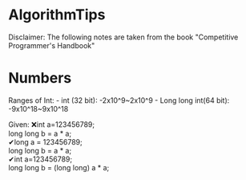 # AlgorithmTips
Disclaimer: The following notes are taken from the book "Competitive Programmer's Handbook"
<h1>Numbers</h1>
Ranges of Int:
- int (32 bit): -2x10^9~2x10^9
- Long long int(64 bit): -9x10^18~9x10^18

Given:
❌int a=123456789;  
long long b = a * a;  
✔long a = 123456789;  
long long b = a * a;  
✔int a=123456789;  
long long b = (long long) a * a;  

